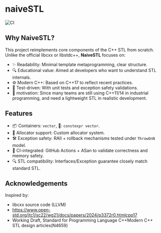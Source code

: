 # naiveSTL
![CI](https://github.com/ijpq/naiveSTL/actions/workflows/test.yaml/badge.svg)

## Why NaiveSTL?

This project reimplements core components of the C++ STL from scratch. Unlike the official libcxx or libstdc++, **NaiveSTL** focuses on:

- ✨ Readability: Minimal template metaprogramming, clear structure.
- 🔍 Educational value: Aimed at developers who want to understand STL internals.
- ⚙️ Modern C++: Based on C++17 to reflect recent practices.
- 🧪 Test-driven: With unit tests and exception safety validations.
- 🎯 motivation: Since many teams are still using C++11/14 in industrial programming, and need a lightweight STL in realistic development.

## Features

- 📦 Containers: `vector`, 🚧: `constexpr vector`.
- 🧵 Allocator support: Custom allocator system.
- 🛠️ Exception safety: RAII + rollback mechanisms tested under `ThrowOnN` model.
- 🚦 CI-integrated: GitHub Actions + ASan to validate correctness and memory safety.
- 🔍 STL compatibility: Interfaces/Exception guarantee closely match standard STL.



## Acknowledgements

Inspired by:

- libcxx source code (LLVM)
- https://www.open-std.org/jtc1/sc22/wg21/docs/papers/2024/p3372r0.htmlcpp17
- Working Draft, Standard for Programming Language C++Modern C++ STL design articles(N4659)
